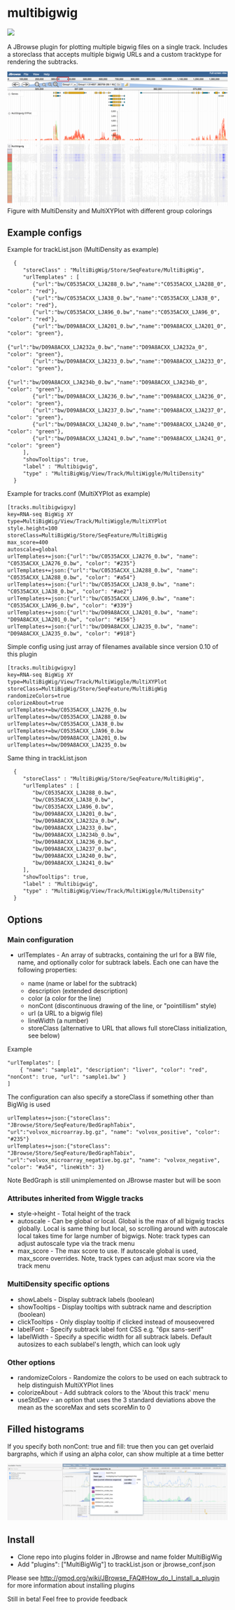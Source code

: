 # multibigwig

[![](https://travis-ci.org/elsiklab/multibigwig.svg?branch=master)](https://travis-ci.org/elsiklab/multibigwig)

A JBrowse plugin for plotting multiple bigwig files on a single track. Includes a storeclass
that accepts multiple bigwig URLs and a custom tracktype for rendering the subtracks.

![](img/out.png)
Figure with MultiDensity and MultiXYPlot with different group colorings

## Example configs

Example for trackList.json (MultiDensity as example)

      {
         "storeClass" : "MultiBigWig/Store/SeqFeature/MultiBigWig",
         "urlTemplates" : [
            {"url":"bw/C0535ACXX_LJA288_0.bw","name":"C0535ACXX_LJA288_0", "color": "red"},
            {"url":"bw/C0535ACXX_LJA38_0.bw","name":"C0535ACXX_LJA38_0", "color": "red"},
            {"url":"bw/C0535ACXX_LJA96_0.bw","name":"C0535ACXX_LJA96_0", "color": "red"},
            {"url":"bw/D09A8ACXX_LJA201_0.bw","name":"D09A8ACXX_LJA201_0", "color": "green"},
            {"url":"bw/D09A8ACXX_LJA232a_0.bw","name":"D09A8ACXX_LJA232a_0", "color": "green"},
            {"url":"bw/D09A8ACXX_LJA233_0.bw","name":"D09A8ACXX_LJA233_0", "color": "green"},
            {"url":"bw/D09A8ACXX_LJA234b_0.bw","name":"D09A8ACXX_LJA234b_0", "color": "green"},
            {"url":"bw/D09A8ACXX_LJA236_0.bw","name":"D09A8ACXX_LJA236_0", "color": "green"},
            {"url":"bw/D09A8ACXX_LJA237_0.bw","name":"D09A8ACXX_LJA237_0", "color": "green"},
            {"url":"bw/D09A8ACXX_LJA240_0.bw","name":"D09A8ACXX_LJA240_0", "color": "green"},
            {"url":"bw/D09A8ACXX_LJA241_0.bw","name":"D09A8ACXX_LJA241_0", "color": "green"}
         ],
         "showTooltips": true,
         "label" : "Multibigwig",
         "type" : "MultiBigWig/View/Track/MultiWiggle/MultiDensity"
      }

Example for tracks.conf (MultiXYPlot as example)

    [tracks.multibigwigxy]
    key=RNA-seq BigWig XY
    type=MultiBigWig/View/Track/MultiWiggle/MultiXYPlot
    style.height=100
    storeClass=MultiBigWig/Store/SeqFeature/MultiBigWig
    max_score=400
    autoscale=global
    urlTemplates+=json:{"url":"bw/C0535ACXX_LJA276_0.bw", "name": "C0535ACXX_LJA276_0.bw", "color": "#235"}
    urlTemplates+=json:{"url":"bw/C0535ACXX_LJA288_0.bw", "name": "C0535ACXX_LJA288_0.bw", "color": "#a54"}
    urlTemplates+=json:{"url":"bw/C0535ACXX_LJA38_0.bw", "name": "C0535ACXX_LJA38_0.bw", "color": "#ae2"}
    urlTemplates+=json:{"url":"bw/C0535ACXX_LJA96_0.bw", "name": "C0535ACXX_LJA96_0.bw", "color": "#339"}
    urlTemplates+=json:{"url":"bw/D09A8ACXX_LJA201_0.bw", "name": "D09A8ACXX_LJA201_0.bw", "color": "#156"}
    urlTemplates+=json:{"url":"bw/D09A8ACXX_LJA235_0.bw", "name": "D09A8ACXX_LJA235_0.bw", "color": "#918"}

Simple config using just array of filenames available since version 0.10 of this plugin

    [tracks.multibigwigxy]
    key=RNA-seq BigWig XY
    type=MultiBigWig/View/Track/MultiWiggle/MultiXYPlot
    storeClass=MultiBigWig/Store/SeqFeature/MultiBigWig
    randomizeColors=true
    colorizeAbout=true
    urlTemplates+=bw/C0535ACXX_LJA276_0.bw
    urlTemplates+=bw/C0535ACXX_LJA288_0.bw
    urlTemplates+=bw/C0535ACXX_LJA38_0.bw
    urlTemplates+=bw/C0535ACXX_LJA96_0.bw
    urlTemplates+=bw/D09A8ACXX_LJA201_0.bw
    urlTemplates+=bw/D09A8ACXX_LJA235_0.bw

Same thing in trackList.json

      {
         "storeClass" : "MultiBigWig/Store/SeqFeature/MultiBigWig",
         "urlTemplates" : [
            "bw/C0535ACXX_LJA288_0.bw",
            "bw/C0535ACXX_LJA38_0.bw",
            "bw/C0535ACXX_LJA96_0.bw",
            "bw/D09A8ACXX_LJA201_0.bw",
            "bw/D09A8ACXX_LJA232a_0.bw",
            "bw/D09A8ACXX_LJA233_0.bw",
            "bw/D09A8ACXX_LJA234b_0.bw",
            "bw/D09A8ACXX_LJA236_0.bw",
            "bw/D09A8ACXX_LJA237_0.bw",
            "bw/D09A8ACXX_LJA240_0.bw",
            "bw/D09A8ACXX_LJA241_0.bw"
         ],
         "showTooltips": true,
         "label" : "Multibigwig",
         "type" : "MultiBigWig/View/Track/MultiWiggle/MultiDensity"
      }

## Options

### Main configuration

- urlTemplates - An array of subtracks, containing the url for a BW file, name, and optionally color for subtrack labels. Each one can have the following properties:

  - name (name or label for the subtrack)
  - description (extended description)
  - color (a color for the line)
  - nonCont (discontinuous drawing of the line, or "pointillism" style)
  - url (a URL to a bigwig file)
  - lineWidth (a number)
  - storeClass (alternative to URL that allows full storeClass initialization, see below)

Example

    "urlTemplates": [
        { "name": "sample1", "description": "liver", "color": "red", "nonCont": true, "url": "sample1.bw" }
    ]

The configuration can also specify a storeClass if something other than BigWig is used

    urlTemplates+=json:{"storeClass": "JBrowse/Store/SeqFeature/BedGraphTabix", "url":"volvox_microarray.bg.gz", "name": "volvox_positive", "color": "#235"}
    urlTemplates+=json:{"storeClass": "JBrowse/Store/SeqFeature/BedGraphTabix", "url":"volvox_microarray_negative.bg.gz", "name": "volvox_negative", "color": "#a54", "lineWith": 3}

Note BedGraph is still unimplemented on JBrowse master but will be soon

### Attributes inherited from Wiggle tracks

- style->height - Total height of the track
- autoscale - Can be global or local. Global is the max of all bigwig tracks globally. Local is same thing but local, so scrolling around with autoscale local takes time for large number of bigwigs. Note: track types can adjust autoscale type via the track menu
- max_score - The max score to use. If autoscale global is used, max_score overrides. Note, track types can adjust max score via the track menu

### MultiDensity specific options

- showLabels - Display subtrack labels (boolean)
- showTooltips - Display tooltips with subtrack name and description (boolean)
- clickTooltips - Only display tooltip if clicked instead of mouseovered
- labelFont - Specify subtrack label font CSS e.g. "6px sans-serif"
- labelWidth - Specify a specific width for all subtrack labels. Default autosizes to each sublabel's length, which can look ugly

### Other options

- randomizeColors - Randomize the colors to be used on each subtrack to help distinguish MultiXYPlot lines
- colorizeAbout - Add subtrack colors to the 'About this track' menu
- useStdDev - an option that uses the 3 standard deviations above the mean as the scoreMax and sets scoreMin to 0

## Filled histograms

If you specify both nonCont: true and fill: true then you can get overlaid bargraphs, which if using an alpha color, can show multiple at a time better

![](img/2.png)

## Install

- Clone repo into plugins folder in JBrowse and name folder MultiBigWig
- Add "plugins": ["MultiBigWig"] to trackList.json or jbrowse_conf.json

Please see http://gmod.org/wiki/JBrowse_FAQ#How_do_I_install_a_plugin for more information about installing plugins

Still in beta! Feel free to provide feedback
